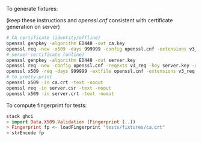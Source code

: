 To generate fixtures:

(keep these instructions and *openssl.cnf* consistent with certificate generation on server)

```sh
# CA certificate (identity/offline)
openssl genpkey -algorithm ED448 -out ca.key
openssl req -new -x509 -days 999999 -config openssl.cnf -extensions v3_ca -key ca.key -out ca.crt
# server certificate (online)
openssl genpkey -algorithm ED448 -out server.key
openssl req -new -config openssl.cnf -reqexts v3_req -key server.key -out server.csr
openssl x509 -req -days 999999 -extfile openssl.cnf -extensions v3_req -in server.csr -CA ca.crt -CAkey ca.key -CAcreateserial -out server.crt
# to pretty-print
openssl x509 -in ca.crt -text -noout
openssl req -in server.csr -text -noout
openssl x509 -in server.crt -text -noout
```

To compute fingerprint for tests:

```haskell
stack ghci
> import Data.X509.Validation (Fingerprint (..))
> Fingerprint fp <- loadFingerprint "tests/fixtures/ca.crt"
> strEncode fp
```
